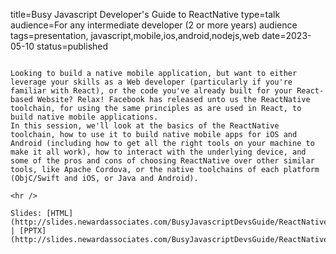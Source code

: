 title=Busy Javascript Developer's Guide to ReactNative
type=talk
audience=For any intermediate developer (2 or more years) audience
tags=presentation, javascript,mobile,ios,android,nodejs,web
date=2023-05-10
status=published
~~~~~~

Looking to build a native mobile application, but want to either leverage your skills as a Web developer (particularly if you're familiar with React), or the code you've already built for your React-based Website? Relax! Facebook has released unto us the ReactNative toolchain, for using the same principles as are used in React, to build native mobile applications.
In this session, we'll look at the basics of the ReactNative toolchain, how to use it to build native mobile apps for iOS and Android (including how to get all the right tools on your machine to make it all work), how to interact with the underlying device, and some of the pros and cons of choosing ReactNative over other similar tools, like Apache Cordova, or the native toolchains of each platform (ObjC/Swift and iOS, or Java and Android).
    
<hr />

Slides: [HTML](http://slides.newardassociates.com/BusyJavascriptDevsGuide/ReactNative.html) | [PPTX](http://slides.newardassociates.com/BusyJavascriptDevsGuide/ReactNative.pptx)
